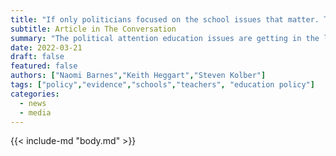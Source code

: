 ```yaml
---
title: "If only politicians focused on the school issues that matter. This election is a chance to get them to do that"
subtitle: Article in The Conversation
summary: "The political attention education issues are getting in the lead-up to the federal election may be an opportunity to demand politicians focus on issues that matter to schools and their communities."
date: 2022-03-21
draft: false
featured: false
authors: ["Naomi Barnes","Keith Heggart","Steven Kolber"]
tags: ["policy","evidence","schools","teachers", "education policy"]
categories:
  - news
  - media
---
```


{{< include-md "body.md" >}}
